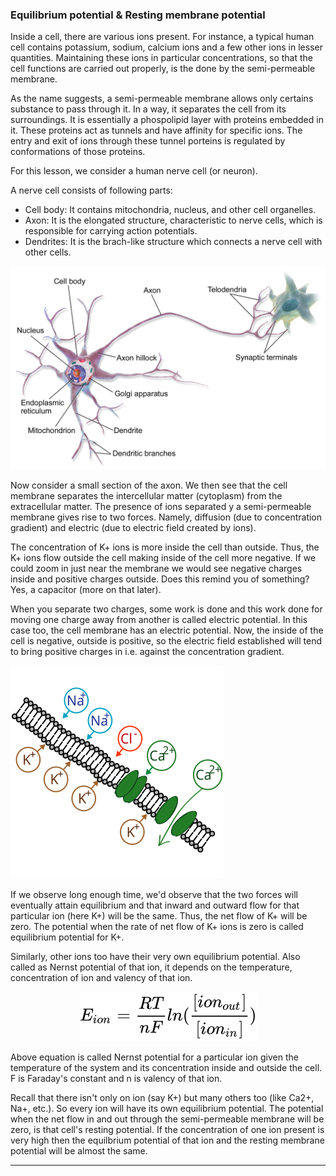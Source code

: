 ### Equilibrium potential & Resting membrane potential

Inside a cell, there are various ions present. For instance, a typical human cell contains potassium, sodium, calcium ions and a few other ions in lesser quantities. Maintaining these ions in particular concentrations, so that the cell functions are carried out properly, is the done by the semi-permeable membrane. 

As the name suggests, a semi-permeable membrane allows only certains substance to pass through it. In a way, it separates the cell from its surroundings. It is essentially a phospolipid layer with proteins embedded in it. These proteins act as tunnels and have affinity for specific ions. The entry and exit of ions through these tunnel porteins is regulated by conformations of those proteins.

For this lesson, we consider a human nerve cell (or neuron).

A nerve cell consists of following parts:
- Cell body: It contains mitochondria, nucleus, and other cell organelles.
- Axon: It is the elongated structure, characteristic to nerve cells, which is responsible for carrying action potentials.
- Dendrites: It is the brach-like structure which connects a nerve cell with other cells.

![Neuron](L01_1.png)

Now consider a small section of the axon. We then see that the cell membrane separates the intercellular matter (cytoplasm) from the extracellular matter. The presence of ions separated y a semi-permeable membrane gives rise to two forces. Namely, diffusion (due to concentration gradient) and electric (due to electric field created by ions).

The concentration of K+ ions is more inside the cell than outside. Thus, the K+ ions flow outside the cell making inside of the cell more negative. If we could zoom in just near the membrane we would see negative charges inside and positive charges outside. Does this remind you of something? Yes, a capacitor (more on that later). 

When you separate two charges, some work is done and this work done for moving one charge away from another is called electric potential. In this case too, the cell membrane has an electric potential. Now, the inside of the cell is negative, outside is positive, so the electric field established will tend to bring positive charges in i.e. against the concentration gradient. 

![Flow of ions](L01_2.svg)

If we observe long enough time, we'd observe that the two forces will eventually attain equilibrium and that inward and outward flow for that particular ion (here K+) will be the same. Thus, the net flow of K+ will be zero. The potential when the rate of net flow of K+ ions is zero is called equilibrium potential for K+.

Similarly, other ions too have their very own equilibrium potential. Also called as Nernst potential of that ion, it depends on the temperature, concentration of ion and valency of that ion. 

<!-- $$
E_{ion} = \frac{RT}{nF} ln(\frac{[ion_{out}]}{[ion_{in}]}) 
$$ --> 

<div align="center"><img src="..\..\..\svg\mx3g7f2Zyw.svg"/></div>

Above equation is called Nernst potential for a particular ion given the temperature of the system and its concentration inside and outside the cell. F is Faraday's constant and n is valency of that ion.

Recall that there isn't only on ion (say K+) but many others too (like Ca2+, Na+, etc.). So every ion will have its own equilibrium potential. The potential when the net flow in and out through the semi-permeable membrane will be zero, is that cell's resting potential. If the concentration of one ion present is very high then the equilbrium potential of that ion and the resting membrane potential will be almost the same. 

***
